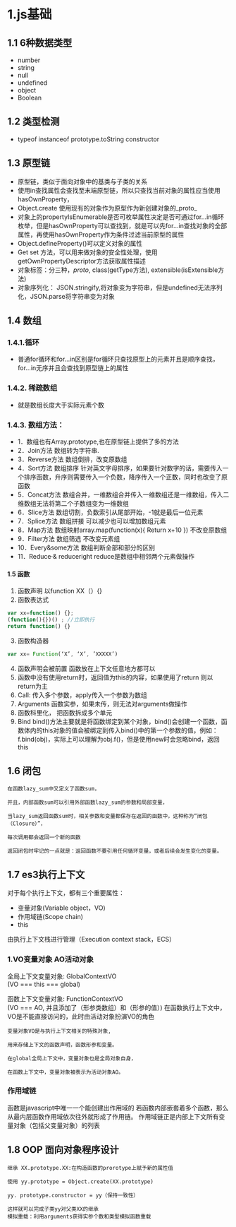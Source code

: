 # 1.js基础
## 1.1	 6种数据类型 
* number 
* string  
* null  
* undefined  
* object  
* Boolean
## 1.2	 类型检测
* typeof instanceof prototype.toString constructor
## 1.3	原型链 
* 原型链，类似于面向对象中的基类与子类的关系
* 使用in查找属性会查找至末端原型链，所以只查找当前对象的属性应当使用hasOwnProperty，
* Object.create 使用现有的对象作为原型作为新创建对象的_proto_
* 对象上的propertyIsEnumerable是否可枚举属性决定是否可通过for...in循环枚举，但是hasOwnProperty可以查找到，就是可以先for…in查找对象的全部属性，再使用hasOwnProperty作为条件过滤当前原型的属性
* Object.defineProperty()可以定义对象的属性
* Get set 方法，可以用来做对象的安全性处理，使用getOwnPropertyDescriptor方法获取属性描述
* 对象标签：分三种，_proto_, class(getType方法), extensible(isExtensible方法)
* 对象序列化： JSON.stringify,将对象变为字符串，但是undefined无法序列化，JSON.parse将字符串变为对象
## 1.4	数组 
### 1.4.1.循环
* 	普通for循环和for…in区别是for循环只查找原型上的元素并且是顺序查找，for…in无序并且会查找到原型链上的属性
### 1.4.2.	稀疏数组
 * 就是数组长度大于实际元素个数
### 1.4.3.	数组方法：
* 1．数组也有Array.prototype,也在原型链上提供了多的方法
* 2．Join方法 数组转为字符串.
* 3．Reverse方法 数组倒排，改变原数组
* 4．Sort方法 数组排序 针对英文字母排序，如果要针对数字的话，需要传入一个排序函数，升序则需要传入一个负数，降序传入一个正数，同时也改变了原函数 
* 5．Concat方法 数组合并，一维数组合并传入一维数组还是一维数组，传入二维数组无法将第二个子数组变为一维数组
* 6．Slice方法 数组切割，负数索引从尾部开始，-1就是最后一位元素
* 7．Splice方法 数组拼接 可以减少也可以增加数组元素
* 8．Map方法 数组映射array.map(function(x){ Return x+10 }) 不改变原数组
* 9．Filter方法	数组筛选 不改变元素组
* 10．Every&some方法 数组判断全部和部分的区别
* 11．Reduce·& reduceright reduce是数组中相邻两个元素做操作
#### 1.5	函数
1.	函数声明 以function XX（）{}
2.	函数表达式 
```javascript
var xx=function() {}; 
(function(){})() ; //立即执行
return function() {}
```
3.	函数构造器 
```javascript
var xx= Function(‘X’, ‘X’, ’XXXXX’)
```
4.	函数声明会被前置 函数放在上下文任意地方都可以
5.	函数中没有使用return时，返回值为this的内容，如果使用了return 则以return为主
6.	Call: 传入多个参数，apply传入一个参数为数组
7.	Arguments 函数实参，如果未传，则无法对arguments做操作
8.	函数科里化， 把函数拆成多个单元
9.	Bind bind()方法主要就是将函数绑定到某个对象，bind()会创建一个函数，函数体内的this对象的值会被绑定到传入bind()中的第一个参数的值，例如：f.bind(obj)，实际上可以理解为obj.f()，但是使用new时会忽略bind，返回this
## 1.6	闭包
    在函数lazy_sum中又定义了函数sum，
    
    并且，内部函数sum可以引用外部函数lazy_sum的参数和局部变量，
    
    当lazy_sum返回函数sum时，相关参数和变量都保存在返回的函数中，这种称为“闭包（Closure）”， 
    
    每次调用都会返回一个新的函数
    
    返回闭包时牢记的一点就是：返回函数不要引用任何循环变量，或者后续会发生变化的变量。

## 1.7	es3执行上下文
对于每个执行上下文，都有三个重要属性：

* 变量对象(Variable object，VO)
* 作用域链(Scope chain)
* this

由执行上下文栈进行管理（Execution context stack，ECS）

### 1.VO变量对象 AO活动对象 
全局上下文变量对象: GlobalContextVO<br>
(VO === this === global)

函数上下文变量对象: FunctionContextVO<br>
(VO === AO, 并且添加了<arguments>（形参类数组）和<formal parameters>（形参的值）)
在函数执行上下文中，VO是不能直接访问的，此时由活动对象扮演VO的角色

    变量对象VO是与执行上下文相关的特殊对象,
    
    用来存储上下文的函数声明，函数形参和变量。
    
    在global全局上下文中，变量对象也是全局对象自身，
    
    在函数上下文中，变量对象被表示为活动对象AO。
    
### 作用域链
函数是javascript中唯一一个能创建出作用域的
若函数内部嵌套着多个函数，那么从最内层函数作用域依次往外就形成了作用链。
作用域链正是内部上下文所有变量对象（包括父变量对象）的列表

## 1.8	OOP  面向对象程序设计
    继承 XX.prototype.XX:在构造函数的prorotype上赋予新的属性值 
    
    使用 yy.prototype = Object.create(XX.prototype)
    
    yy. prototype.constructor = yy（保持一致性）
    
    这样就可以完成子类yy对父类XX的继承
    模拟重载：利用arguments获得实参个数和类型模拟函数重载




